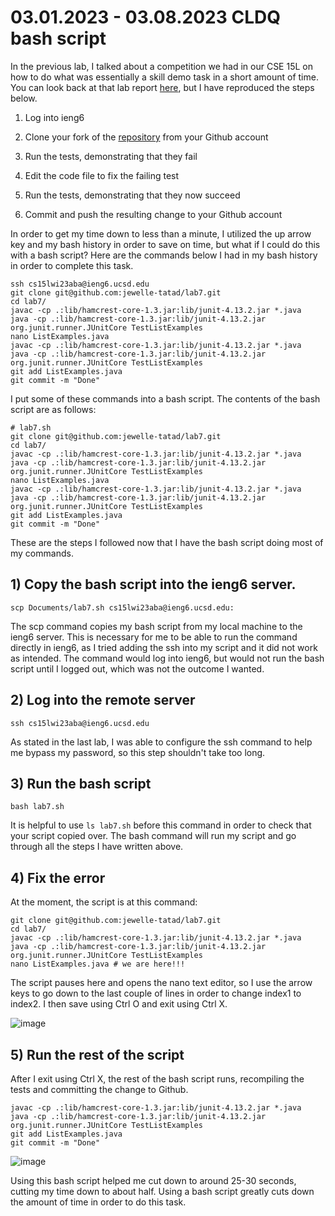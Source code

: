 # 03.01.2023 - 03.08.2023 CLDQ bash script

In the previous lab, I talked about a competition we had in our CSE 15L on how to do what was essentially a skill demo task in a short amount of time. You can look back at that lab report [here](https://jewelle-tatad.github.io/cse15l-lab-reports/0215222023labreport.html), but I have reproduced the steps below.

1) Log into ieng6

2) Clone your fork of the [repository](https://github.com/ucsd-cse15l-w23/lab7) from your Github account

3) Run the tests, demonstrating that they fail

4) Edit the code file to fix the failing test

5) Run the tests, demonstrating that they now succeed

6) Commit and push the resulting change to your Github account 

In order to get my time down to less than a minute, I utilized the up arrow key and my bash history in order to save on time, but what if I could do this with a bash script? Here are the commands below I had in my bash history in order to complete this task.

```
ssh cs15lwi23aba@ieng6.ucsd.edu
git clone git@github.com:jewelle-tatad/lab7.git
cd lab7/
javac -cp .:lib/hamcrest-core-1.3.jar:lib/junit-4.13.2.jar *.java
java -cp .:lib/hamcrest-core-1.3.jar:lib/junit-4.13.2.jar org.junit.runner.JUnitCore TestListExamples 
nano ListExamples.java
javac -cp .:lib/hamcrest-core-1.3.jar:lib/junit-4.13.2.jar *.java
java -cp .:lib/hamcrest-core-1.3.jar:lib/junit-4.13.2.jar org.junit.runner.JUnitCore TestListExamples 
git add ListExamples.java
git commit -m "Done"
```

I put some of these commands into a bash script. The contents of the bash script are as follows:

```
# lab7.sh
git clone git@github.com:jewelle-tatad/lab7.git
cd lab7/
javac -cp .:lib/hamcrest-core-1.3.jar:lib/junit-4.13.2.jar *.java
java -cp .:lib/hamcrest-core-1.3.jar:lib/junit-4.13.2.jar org.junit.runner.JUnitCore TestListExamples 
nano ListExamples.java
javac -cp .:lib/hamcrest-core-1.3.jar:lib/junit-4.13.2.jar *.java
java -cp .:lib/hamcrest-core-1.3.jar:lib/junit-4.13.2.jar org.junit.runner.JUnitCore TestListExamples 
git add ListExamples.java
git commit -m "Done"
```

These are the steps I followed now that I have the bash script doing most of my commands.

## 1) Copy the bash script into the ieng6 server.

```
scp Documents/lab7.sh cs15lwi23aba@ieng6.ucsd.edu:
```

The scp command copies my bash script from my local machine to the ieng6 server. This is necessary for me to be able to run the command directly in ieng6, as I tried adding the ssh into my script and it did not work as intended. The command would log into ieng6, but would not run the bash script until I logged out, which was not the outcome I wanted.

## 2) Log into the remote server

```
ssh cs15lwi23aba@ieng6.ucsd.edu
```

As stated in the last lab, I was able to configure the ssh command to help me bypass my password, so this step shouldn't take too long.

## 3) Run the bash script

```
bash lab7.sh
```

It is helpful to use `ls lab7.sh` before this command in order to check that your script copied over. The bash command will run my script and go through all the steps I have written above.

## 4) Fix the error

At the moment, the script is at this command:

```
git clone git@github.com:jewelle-tatad/lab7.git
cd lab7/
javac -cp .:lib/hamcrest-core-1.3.jar:lib/junit-4.13.2.jar *.java
java -cp .:lib/hamcrest-core-1.3.jar:lib/junit-4.13.2.jar org.junit.runner.JUnitCore TestListExamples 
nano ListExamples.java # we are here!!!
```

The script pauses here and opens the nano text editor, so I use the arrow keys to go down to the last couple of lines in order to change index1 to index2. I then save using Ctrl O and exit using Ctrl X.

![image](https://user-images.githubusercontent.com/122484428/224889505-ffe22432-d59a-48c2-86d7-a4be64c63e25.png)

## 5) Run the rest of the script

After I exit using Ctrl X, the rest of the bash script runs, recompiling the tests and committing the change to Github.

```
javac -cp .:lib/hamcrest-core-1.3.jar:lib/junit-4.13.2.jar *.java
java -cp .:lib/hamcrest-core-1.3.jar:lib/junit-4.13.2.jar org.junit.runner.JUnitCore TestListExamples 
git add ListExamples.java
git commit -m "Done"
```

![image](https://user-images.githubusercontent.com/122484428/224889642-8913d6e1-1c2a-4681-94e6-3d9cd9877227.png)

Using this bash script helped me cut down to around 25-30 seconds, cutting my time down to about half. Using a bash script greatly cuts down the amount of time in order to do this task.
